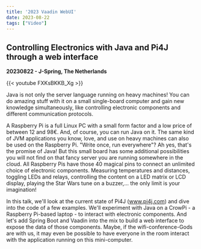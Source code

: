 ```yaml
---
title: '2023 Vaadin WebUI'
date: 2023-08-22
tags: ["Video"]
---
```


## Controlling Electronics with Java and Pi4J through a web interface

**20230822 - J-Spring, The Netherlands**

{{< youtube FXKsBKKB_Xg >}}

Java is not only the server language running on heavy machines! You can do amazing stuff with it on a small single-board computer and gain new knowledge simultaneously, like controlling electronic components and different communication protocols.

A Raspberry Pi is a full Linux PC with a small form factor and a low price of between 12 and 98€. And, of course, you can run Java on it. The same kind of JVM applications you know, love, and use on heavy machines can also be used on the Raspberry Pi. "Write once, run everywhere"? Ah yes, that's the promise of Java! But this small board has some additional possibilities you will not find on that fancy server you are running somewhere in the cloud. All Raspberry Pis have those 40 magical pins to connect an unlimited choice of electronic components. Measuring temperatures and distances, toggling LEDs and relays, controlling the content on a LED matrix or LCD display, playing the Star Wars tune on a buzzer,... the only limit is your imagination!

In this talk, we'll look at the current state of Pi4J (www.pi4j.com) and dive into the code of a few examples. We'll experiment with Java on a CrowPi - a Raspberry Pi-based laptop - to interact with electronic components. And let's add Spring Boot and Vaadin into the mix to build a web interface to expose the data of those components. Maybe, if the wifi-conference-Gods are with us, it may even be possible to have everyone in the room interact with the application running on this mini-computer.
